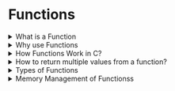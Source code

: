 # Functions 

<details>
<summary>What is a Function</summary>

| Function declare/ prototype | Function define | Function call |
| ---------------- | --------------- | ------------- |
| return_type function_name (datatype parameters_name); | return_type function_name (datatype parameters_name)<br>{<br>block_of_code<br>} | function_name( parameters); |
| Does not contain the function's body | Provides the actual implementation of the function.<br>Includes the code logic | Searches the declaration then definition and runs the code logic |
</details>

<details>
<summary>Why use Functions</summary>
</details>

<details>
<summary>How Functions Work in C?</summary>
  
**Return type** - 
* Specifies type of value to be returned from the function.
* Datatypes - char, int, flloat, double, array, union, struct, enum.
* Types -
  - `return;` - void return type
  - `return value;` returns a single value using the return statement, based on datatype .
* End of function. Only return a single value from the function .
  - After return, based on *void/ non void datatypes*, it passes the control back to the *called function*.
* Multiple return statements is possible, but only one is executed.
 
**Function name** - 
* Unique name for function identification. 
* Naming rules are same as followed by variables.
* Parameter list: A set of input values passed to the function. If the function takes no inputs, this can be left empty or written as void.

**Function body**
* The block of code is enclosed in curly braces { }.
* Executes/ runs when function called.
</details>

<details>
<summary>How to return multiple values from a function?</summary>

* Methods to return multiple values from a function :
  - By using pointers.
  - By using structures.
  - By using Arrays.
1. Returning multiple values Using pointers :
   | function call | function definition |
   | ------------- | ------------------- |
   | &parameter | *parameter |

2. Returning multiple values using structures :
   | function call | function definition |
   | ------------- | ------------------- |
   | &parameter | *parameter |

3. Returning multiple values using an array (Works only when returned items are of same types) :
   | function call | function definition |
   | ------------- | ------------------- |
   | &parameter | parameter[] |
</details>

<details>
<summary>Types of Functions</summary>
  
* Categories - 2
1. Library/ Built-in :
    - Built-in functions provided by C.
    - Also including the appropriate header file
    - `#include <header_filename.h>`
2. User-Defined Functions :
    - Created by users to perform specific tasks in your program.
    - Depending on return a value or how many types and no's of arguments required, they can be of four types:
      | return datatype/ *Output* | parameters/ *Inputs* |
      | ----------- | ---------- |
      | void | void |
      | void | Non-void |
      | Non-void | void |
      | Non-void | Non-void |
</details>

<details>
<summary>Memory Management of Functionss</summary>
* On function called, program control/ flow temporarily passed/ jumps to that function, executes its code, and then returns to the point where it was called. To efficiently manage this flow, C uses a stack data structure known as the call stack.
</details>
